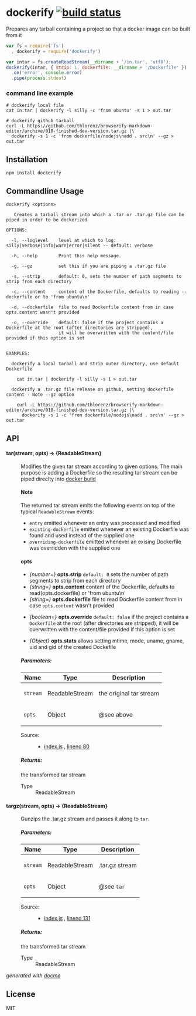 # dockerify [![build status](https://secure.travis-ci.org/thlorenz/dockerify.png)](http://travis-ci.org/thlorenz/dockerify)

Prepares any tarball containing a project so that a docker image can be built from it

```js
var fs = require('fs')
  , dockerify = require('dockerify')

var intar = fs.createReadStream(__dirname + '/in.tar', 'utf8');
dockerify(intar, { strip: 1, dockerfile: __dirname + '/Dockerfile' })
  .on('error', console.error)
  .pipe(process.stdout)
```

### command line example

```
# dockerify local file
cat in.tar | dockerify -l silly -c 'from ubuntu' -s 1 > out.tar

# dockerify github tarball
curl -L https://github.com/thlorenz/browserify-markdown-editor/archive/010-finished-dev-version.tar.gz |\
  dockerify -s 1 -c 'from dockerfile/nodejs\nadd . src\n' --gz > out.tar
```

## Installation

    npm install dockerify

## Commandline Usage

```
dockerify <options> 

   Creates a tarball stream into which a .tar or .tar.gz file can be piped in order to be dockerized 

OPTIONS:

  -l, --loglevel    level at which to log: silly|verbose|info|warn|error|silent -- default: verbose
  
  -h, --help        Print this help message.

  -g, --gz          set this if you are piping a .tar.gz file

  -s, --strip       default: 0, sets the number of path segments to strip from each directory  

  -c, --content     content of the Dockerfile, defaults to reading --dockerfile or to 'from ubuntu\n'

  -d, --dockerfile  file to read Dockerfile content from in case opts.content wasn't provided 

  -o, --override    default: false if the project contains a Dockerfile at the root (after directories are stripped), 
                    it will be overwritten with the content/file provided if this option is set


EXAMPLES:
  
  dockerify a local tarball and strip outer directory, use default Dockerfile
    
    cat in.tar | dockerify -l silly -s 1 > out.tar

  dockerify a .tar.gz file release on github, setting dockerfile content - Note --gz option

    curl -L https://github.com/thlorenz/browserify-markdown-editor/archive/010-finished-dev-version.tar.gz |\
      dockerify -s 1 -c 'from dockerfile/nodejs\nadd . src\n' --gz > out.tar
```

## API

<!-- START docme generated API please keep comment here to allow auto update -->
<!-- DON'T EDIT THIS SECTION, INSTEAD RE-RUN docme TO UPDATE -->

<div>
<div class="jsdoc-githubify">
<section>
<article>
<div class="container-overview">
<dl class="details">
</dl>
</div>
<dl>
<dt>
<h4 class="name" id="tar"><span class="type-signature"></span>tar<span class="signature">(stream, opts)</span><span class="type-signature"> &rarr; {ReadableStream}</span></h4>
</dt>
<dd>
<div class="description">
<p>Modifies the given tar stream according to given options.
The main purpose is adding a Dockerfile so the resulting tar stream can be piped direclty into
<a href="http://docs.docker.io/en/latest/reference/api/docker_remote_api_v1.9/#build-an-image-from-dockerfile-via-stdin">docker build</a></p>
<h4>Note</h4>
<p>The returned tar stream emits the following events on top of the typical <code>ReadableStream</code> events:</p>
<ul>
<li><code>entry</code> emitted whenever an entry was processed and modified</li>
<li><code>existing-dockerfile</code> emitted whenever an existing Dockerfile was found and used instead of the supplied one</li>
<li><code>overriding-dockerfile</code> emitted whenever an exising Dockerfile was overridden with the supplied one</li>
</ul>
<h4>opts</h4>
<ul>
<li><em>{number=}</em>   <strong>opts.strip</strong>      <code>default: 0</code> sets the number of path segments to strip from each directory</li>
<li><em>{string=}</em>   <strong>opts.content</strong>    content of the Dockerfile, defaults to read(opts.dockerfile) or 'from ubuntu\n' </li>
<li><em>{string=}</em>   <strong>opts.dockerfile</strong> file to read Dockerfile content from in case <code>opts.content</code> wasn't provided</li>
<li><p><em>{boolean=}</em>  <strong>opts.override</strong>   <code>default: false</code> if the project contains a <code>Dockerfile</code> at the root
(after directories are stripped), it will be overwritten with the content/file provided if this option is set</p>
</li>
<li><p><em>{Object}</em>    <strong>opts.stats</strong>      allows setting mtime, mode, uname, gname, uid and gid of the created Dockefile</p>
</li>
</ul>
</div>
<h5>Parameters:</h5>
<table class="params">
<thead>
<tr>
<th>Name</th>
<th>Type</th>
<th class="last">Description</th>
</tr>
</thead>
<tbody>
<tr>
<td class="name"><code>stream</code></td>
<td class="type">
<span class="param-type">ReadableStream</span>
</td>
<td class="description last"><p>the original tar stream</p></td>
</tr>
<tr>
<td class="name"><code>opts</code></td>
<td class="type">
<span class="param-type">Object</span>
</td>
<td class="description last"><p>@see above</p></td>
</tr>
</tbody>
</table>
<dl class="details">
<dt class="tag-source">Source:</dt>
<dd class="tag-source"><ul class="dummy">
<li>
<a href="https://github.com/thlorenz/dockerify/blob/master/index.js">index.js</a>
<span>, </span>
<a href="https://github.com/thlorenz/dockerify/blob/master/index.js#L81">lineno 80</a>
</li>
</ul></dd>
</dl>
<h5>Returns:</h5>
<div class="param-desc">
<p>the transformed tar stream</p>
</div>
<dl>
<dt>
Type
</dt>
<dd>
<span class="param-type">ReadableStream</span>
</dd>
</dl>
</dd>
<dt>
<h4 class="name" id="targz"><span class="type-signature"></span>targz<span class="signature">(stream, opts)</span><span class="type-signature"> &rarr; {ReadableStream}</span></h4>
</dt>
<dd>
<div class="description">
<p>Gunzips the .tar.gz stream and passes it along to <code>tar</code>.</p>
</div>
<h5>Parameters:</h5>
<table class="params">
<thead>
<tr>
<th>Name</th>
<th>Type</th>
<th class="last">Description</th>
</tr>
</thead>
<tbody>
<tr>
<td class="name"><code>stream</code></td>
<td class="type">
<span class="param-type">ReadableStream</span>
</td>
<td class="description last"><p>.tar.gz stream</p></td>
</tr>
<tr>
<td class="name"><code>opts</code></td>
<td class="type">
<span class="param-type">Object</span>
</td>
<td class="description last"><p>@see <code>tar</code></p></td>
</tr>
</tbody>
</table>
<dl class="details">
<dt class="tag-source">Source:</dt>
<dd class="tag-source"><ul class="dummy">
<li>
<a href="https://github.com/thlorenz/dockerify/blob/master/index.js">index.js</a>
<span>, </span>
<a href="https://github.com/thlorenz/dockerify/blob/master/index.js#L132">lineno 131</a>
</li>
</ul></dd>
</dl>
<h5>Returns:</h5>
<div class="param-desc">
<p>the transformed tar stream</p>
</div>
<dl>
<dt>
Type
</dt>
<dd>
<span class="param-type">ReadableStream</span>
</dd>
</dl>
</dd>
</dl>
</article>
</section>
</div>

*generated with [docme](https://github.com/thlorenz/docme)*
</div>
<!-- END docme generated API please keep comment here to allow auto update -->

## License

MIT
